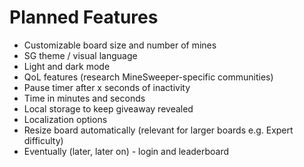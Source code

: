 # Planned Features

- Customizable board size and number of mines
- SG theme / visual language
- Light and dark mode
- QoL features (research MineSweeper-specific communities)
- Pause timer after x seconds of inactivity
- Time in minutes and seconds
- Local storage to keep giveaway revealed
- Localization options
- Resize board automatically (relevant for larger boards e.g. Expert difficulty)
- Eventually (later, later on) - login and leaderboard
